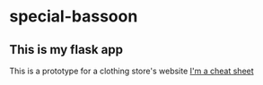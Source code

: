 # special-bassoon
## This is my flask app
This is a prototype for a clothing store's website
[I'm a cheat sheet](https://github.com/adam-p/markdown-here/wiki/Markdown-Cheatsheet)
